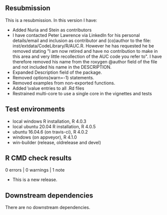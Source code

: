 ## Resubmission
This is a resubmission. In this version I have:

* Added Nuria and Stein as contributors
* I have contacted Peter Lawrence via LinkedIn for
  his personal details/email and inclusion as contributor 
  and (co)author to the file: 
  inst/extdata/CodeLibrary/R/AUC.R. However he has
  requested he be removed stating "I am now retired 
  and have no contribution to make in this area and
  very little recollection of the AUC code you refer
  to". I have therefore removed his name from the
  roxygen @author field of the file and not included
  his name in the DESCRIPTION.
* Expanded Description field of the package.
* Removed options(warn=-1) statements.
* Removed examples from non-exported functions.
* Added \value entries to all .Rd files
* Restrained multi-core to use a single core in the vignettes and tests

## Test environments
* local windows R installation, R 4.0.3
* local ubuntu 20.04 R installation, R 4.0.5
* ubuntu 16.04.6 (on travis-ci), R 4.0.2
* windows (on appveyor), R 4.1.0
* win-builder (release, oldrelease and devel)

## R CMD check results

0 errors | 0 warnings | 1 note

* This is a new release.

## Downstream dependencies

There are no downstream dependencies.
